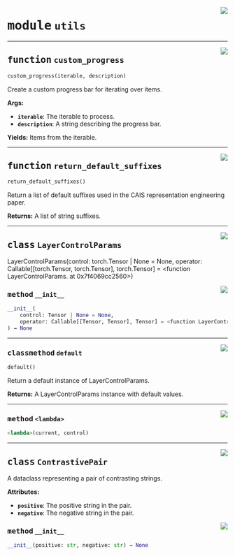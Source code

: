 <!-- markdownlint-disable -->

<a href="../activation_steering/utils.py#L0"><img align="right" style="float:right;" src="https://img.shields.io/badge/-source-cccccc?style=flat-square"></a>

# <kbd>module</kbd> `utils`





---

<a href="../activation_steering/utils.py#L50"><img align="right" style="float:right;" src="https://img.shields.io/badge/-source-cccccc?style=flat-square"></a>

## <kbd>function</kbd> `custom_progress`

```python
custom_progress(iterable, description)
```

Create a custom progress bar for iterating over items. 



**Args:**
 
 - <b>`iterable`</b>:  The iterable to process. 
 - <b>`description`</b>:  A string describing the progress bar. 



**Yields:**
 Items from the iterable. 


---

<a href="../activation_steering/utils.py#L84"><img align="right" style="float:right;" src="https://img.shields.io/badge/-source-cccccc?style=flat-square"></a>

## <kbd>function</kbd> `return_default_suffixes`

```python
return_default_suffixes()
```

Return a list of default suffixes used in the CAIS representation engineering paper. 



**Returns:**
  A list of string suffixes. 


---

<a href="../activation_steering/utils.py#L12"><img align="right" style="float:right;" src="https://img.shields.io/badge/-source-cccccc?style=flat-square"></a>

## <kbd>class</kbd> `LayerControlParams`
LayerControlParams(control: torch.Tensor | None = None, operator: Callable[[torch.Tensor, torch.Tensor], torch.Tensor] = <function LayerControlParams.<lambda> at 0x7f4069cc2560>) 

<a href="../<string>"><img align="right" style="float:right;" src="https://img.shields.io/badge/-source-cccccc?style=flat-square"></a>

### <kbd>method</kbd> `__init__`

```python
__init__(
    control: Tensor | None = None,
    operator: Callable[[Tensor, Tensor], Tensor] = <function LayerControlParams.<lambda> at 0x7f4069cc2560>
) → None
```








---

<a href="../activation_steering/utils.py#L26"><img align="right" style="float:right;" src="https://img.shields.io/badge/-source-cccccc?style=flat-square"></a>

### <kbd>classmethod</kbd> `default`

```python
default()
```

Return a default instance of LayerControlParams. 



**Returns:**
  A LayerControlParams instance with default values. 

---

<a href="../activation_steering/utils.py#L16"><img align="right" style="float:right;" src="https://img.shields.io/badge/-source-cccccc?style=flat-square"></a>

### <kbd>method</kbd> `<lambda>`

```python
<lambda>(current, control)
```






---

<a href="../activation_steering/utils.py#L37"><img align="right" style="float:right;" src="https://img.shields.io/badge/-source-cccccc?style=flat-square"></a>

## <kbd>class</kbd> `ContrastivePair`
A dataclass representing a pair of contrasting strings. 



**Attributes:**
 
 - <b>`positive`</b>:  The positive string in the pair. 
 - <b>`negative`</b>:  The negative string in the pair. 

<a href="../<string>"><img align="right" style="float:right;" src="https://img.shields.io/badge/-source-cccccc?style=flat-square"></a>

### <kbd>method</kbd> `__init__`

```python
__init__(positive: str, negative: str) → None
```









